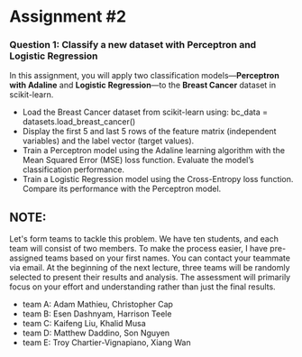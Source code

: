 # Assignment #2

### Question 1: Classify a new dataset with Perceptron and Logistic Regression

In this assignment, you will apply two classification models—**Perceptron with Adaline** and **Logistic Regression**—to the **Breast Cancer** dataset in scikit-learn. 

- Load the Breast Cancer dataset from scikit-learn using: bc_data = datasets.load_breast_cancer()
- Display the first 5 and last 5 rows of the feature matrix (independent variables) and the label vector (target values).
- Train a Perceptron model using the Adaline learning algorithm with the Mean Squared Error (MSE) loss function. Evaluate the model’s classification performance.
- Train a Logistic Regression model using the Cross-Entropy loss function. Compare its performance with the Perceptron model.

## NOTE:
Let's form teams to tackle this problem. We have ten students, and each team will consist of two members. To make the process easier, I have pre-assigned teams based on your first names. You can contact your teammate via email. At the beginning of the next lecture, three teams will be randomly selected to present their results and analysis. The assessment will primarily focus on your effort and understanding rather than just the final results.
- team A: Adam Mathieu, Christopher Cap
- team B: Esen Dashnyam, Harrison Teele
- team C: Kaifeng Liu, Khalid Musa
- team D: Matthew Daddino, Son Nguyen
- team E: Troy Chartier-Vignapiano, Xiang Wan

